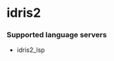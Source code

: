 # idris2
<!--- THIS DOCUMENT IS AUTOMATICALLY GENERATED, DON'T EDIT IT -->

### Supported language servers

- idris2_lsp
